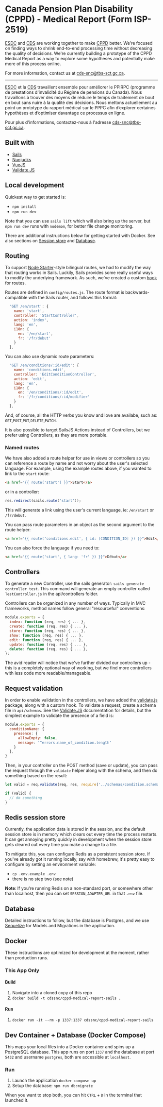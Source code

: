 # Canada Pension Plan Disability (CPPD) - Medical Report (Form ISP-2519)

[ESDC](https://www.canada.ca/en/employment-social-development.html) and [CDS](https://digital.canada.ca) are working together to make [CPPD](https://www.canada.ca/en/services/benefits/publicpensions/cpp/cpp-disability-benefit.html) better. We're focused on finding ways to shrink end-to-end processing time without decreasing the quality of decisions. We're currently building a prototype of the CPPD Medical Report as a way to explore some hypotheses and potentially make more of this process online.

For more information, contact us at [cds-snc@tbs-sct.gc.ca](mailto:cds-snc@tbs-sct.gc.ca).

--- 

[ESDC](https://www.canada.ca/en/employment-social-development.html) et la [CDS](https://digital.canada.ca) travaillent ensemble pour améliorer le PPIRPC (programme de prestations d'invalidité du Régime de pensions du Canada). Nous travaillons à trouver des moyens de réduire le temps de traitement de bout en bout sans nuire à la qualité des décisions. Nous mettons actuellement au point un prototype du rapport médical sur le PPPC afin d’explorer certaines hypothèses et d’optimiser davantage ce processus en ligne.

Pour plus d'informations, contactez-nous à l'adresse [cds-snc@tbs-sct.gc.ca](mailto:cds-snc@tbs-sct.gc.ca).

## Built with

- [Sails](https://sailsjs.com/)
- [Nunjucks](https://mozilla.github.io/nunjucks/)
- [VueJS](https://vuejs.org/)
- [Validate.JS](https://validatejs.org/)

## Local development

Quickest way to get started is:

- `npm install`
- `npm run dev`

Note that you can use `sails lift` which will also bring up the server, but `npm run dev` runs with `nodemon`, for better file change monitoring.

There are additional instructions below for getting started with Docker. See also sections on [Session store](#redis-session-store) and [Database](#database).

## Routing

To support [Node Starter](https://github.com/cds-snc/node-starter-app)-style bilingual routes, we had to modify the way that routing works in Sails. Luckily, Sails provides some really useful ways to modify the underlying framework. As such, we've created a custom [hook](https://sailsjs.com/documentation/concepts/extending-sails/hooks) for routes.

Routes are defined in `config/routes.js`.  The route format is backwards-compatible with the Sails router, and follows this format:

```js
  'GET /en/start': {
    name: 'start',
    controller: 'StartController',
    action: 'index',
    lang: 'en',
    i18n: {
      en: '/en/start',
      fr: '/fr/debut'
    }
  },
```

You can also use dynamic route parameters:

```js
  'GET /en/conditions/:id/edit': {
    name: 'conditions.edit',
    controller: 'EditConditionController',
    action: 'edit',
    lang: 'en',
    i18n: {
      en: '/en/conditions/:id/edit',
      fr: '/fr/conditions/:id/modifier'
    }
  },
```

And, of course, all the HTTP verbs you know and love are availabe, such as: `GET`,`POST`,`PUT`,`DELETE`,`PATCH`.

It is also possible to target SailsJS Actions instead of Controllers, but we prefer using Controllers, as they are more portable.

### Named routes

We have also added a route helper for use in views or controllers so you can reference a route by name and not worry about the user's selected language. For example, using the example routes above, if you wanted to link to the `start` route:

```html
<a href="{{ route('start') }}">Start</a>
```

or in a controller:

```js
res.redirect(sails.route('start'));
```

This will generate a link using the user's current language, ie: `/en/start` or `/fr/debut`.

You can pass route parameters in an object as the second argument to the route helper:

```html
<a href="{{ route('conditions.edit', { id: [CONDITION_ID] }) }}">Edit</a>
```

You can also force the language if you need to:

```html
<a href="{{ route('start', { lang: 'fr' }) }}">Début</a>
```

## Controllers

To generate a new Controller, use the sails generator: `sails generate controller test`. This command will generate an empty controller called `TestController.js` in the api/controllers folder.

Controllers can be organized in any number of ways. Typically in MVC frameworks, method names follow general "resourceful" conventions:

```js
module.exports = {
  index: function (req, res) { ... },
  create: function (req, res) { ... },
  store: function (req, res) { ... },
  show: function (req, res) { ... },
  edit: function (req, res) { ... },
  update: function (req, res) { ... },
  delete: function (req, res) { ... },
};
```

The avid reader will notice that we've further divided our controllers up - this is a completely optional way of working, but we find more controllers with less code more readable/manageable.

## Request validation

In order to enable validation in the controllers, we have added the [validate.js](https://validatejs.org/) package, along with a custom hook. To validate a request, create a schema file in `api/schemas`. See the [Validate.JS](https://validatejs.org/) documentation for details, but the simplest example to validate the presence of a field is:

```js
module.exports = {
  conditionName: {
    presence: {
      allowEmpty: false,
      message: '^errors.name_of_condition.length'
    }
  },
}
```

Then, in your controller on the POST method (save or update), you can pass the request through the `validate` helper along with the schema, and then do something based on the result:

```js
let valid = req.validate(req, res, require('../schemas/condition.schema'));

if (valid) {
  // do something
}
```

## Redis session store

Currently, the application data is stored in the session, and the default session store is in memory which clears out every time the process restarts. It can get annoying pretty quickly in development when the session store gets cleared out every time you make a change to a file.

To mitigate this, you can configure Redis as a persistent session store. If you've already got it running locally, say with homebrew, it's pretty easy to configure by setting an environment variable:

- `cp .env.example .env`
- there is no step two (see note)

**Note**: If you're running Redis on a non-standard port, or somewhere other than localhost, then you can set `SESSION_ADAPTER_URL` in that `.env` file.

## Database

Detailed instructions to follow, but the database is Postgres, and we use [Sequelize](https://sequelize.readthedocs.io/en/v3/) for Models and Migrations in the application.

## Docker

These instructions are optimized for development at the moment, rather than production runs.

### This App Only

#### Build

1. Navigate into a cloned copy of this repo
1. `docker build -t cdssnc/cppd-medical-report-sails .`

#### Run

1. `docker run -it --rm -p 1337:1337 cdssnc/cppd-medical-report-sails`

## Dev Container + Database (Docker Compose)

This maps your local files into a Docker container and spins up a PostgreSQL database. This app runs on port `1337` and the database at port `5432` and username `postgres`, both are accessible at `localhost`.

### Run

1. Launch the application `docker compose up`
1. Setup the database: `npm run db:migrate`

When you want to stop both, you can hit `CTRL` + `D` in the terminal that launched it.
